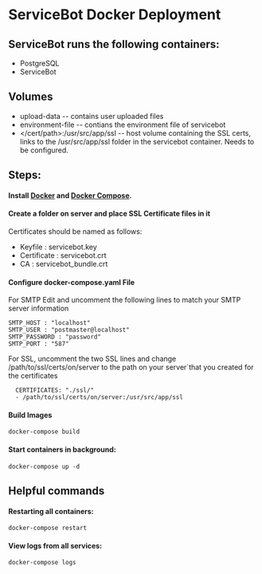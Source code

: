 # ServiceBot Docker Deployment

## ServiceBot runs the following containers:
- PostgreSQL
- ServiceBot

## Volumes 
  - upload-data -- contains user uploaded files 
  - environment-file -- contians the environment file of servicebot
  - </cert/path>:/usr/src/app/ssl -- host volume containing the SSL certs,
    links to the /usr/src/app/ssl folder in the servicebot container. 
    Needs to be configured.

## Steps:

#### Install [Docker](http://docs.docker.com/installation/) and [Docker Compose](https://docs.docker.com/compose/install/).

#### Create a folder on server and place SSL Certificate files in it
Certificates should be named as follows:
- Keyfile : servicebot.key
- Certificate : servicebot.crt
- CA : servicebot_bundle.crt



#### Configure docker-compose.yaml File

For SMTP Edit and uncomment the following lines to match
 your SMTP server information
 
    SMTP_HOST : "localhost"
    SMTP_USER : "postmaster@localhost"
    SMTP_PASSWORD : "password"
    SMTP_PORT : "587"

For SSL, uncomment the two SSL lines and change /path/to/ssl/certs/on/server
to the path on your server`that you created for the certificates
     
      CERTIFICATES: "./ssl/"
      - /path/to/ssl/certs/on/server:/usr/src/app/ssl


#### Build Images
    
    docker-compose build
#### Start containers in background:
    
    docker-compose up -d
## Helpful commands
#### Restarting all containers:
    
    docker-compose restart
#### View logs from all services:
    
    docker-compose logs
